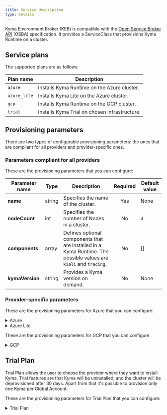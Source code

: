 ```yaml
---
title: Service description
type: Details
---
```


Kyma Environment Broker (KEB) is compatible with the [Open Service Broker API](https://www.openservicebrokerapi.org/) (OSBA) specification. It provides a ServiceClass that provisions Kyma Runtime on a cluster.

## Service plans

The supported plans are as follows:

| Plan name | Description |
|-----------|-------------|
| `azure` | Installs Kyma Runtime on the Azure cluster. |
| `azure_lite` | Installs Kyma Lite on the Azure cluster. |
| `gcp` | Installs Kyma Runtime on the GCP cluster. |
| `trial` | Installs Kyma Trial on chosen infrastructure. |

## Provisioning parameters

There are two types of configurable provisioning parameters: the ones that are compliant for all providers and provider-specific ones.

### Parameters compliant for all providers

These are the provisioning parameters that you can configure:

| Parameter name | Type | Description | Required | Default value |
|----------------|-------|-------------|:----------:|---------------|
| **name** | string | Specifies the name of the cluster. | Yes | None |
| **nodeCount** | int | Specifies the number of Nodes in a cluster. | No | `3` |
| **components** | array | Defines optional components that are installed in a Kyma Runtime. The possible values are `kiali` and `tracing`. | No | [] |
| **kymaVersion** | string | Provides a Kyma version on demand. | No | None |

### Provider-specific parameters

These are the provisioning parameters for Azure that you can configure:

<div tabs name="azure-plans" group="azure-plans">
  <details>
  <summary label="azure-plan">
  Azure
  </summary>
     
| Parameter Name | Type | Description | Required | Default value |
| ---------------|-------|-------------|:----------:|---------------|
| **machineType** | string | Specifies the provider-specific virtual machine type. | No | `Standard_D8_v3` |
| **volumeSizeGb** | int | Specifies the size of the root volume. | No | `50` |
| **region** | string | Defines the cluster region. | No | `westeurope` |
| **zones** | string | Defines the list of zones in which the Runtime Provisioner creates the cluster. | No | `["1", "2", "3"]` |
| **autoScalerMin** | int | Specifies the minimum number of virtual machines to create. | No | `3` |
| **autoScalerMax** | int | Specifies the maximum number of virtual machines to create. | No | `10` |
| **maxSurge** | int | Specifies the maximum number of virtual machines that are created during an update. | No | `4` |
| **maxUnavailable** | int | Specifies the maximum number of VMs that can be unavailable during an update. | No | `1` |
| **providerSpecificConfig.AzureConfig.VnetCidr** | string | Provides configuration variables specific for Azure. | No | `10.250.0.0/19` |

  </details>
  <details>
  <summary label="azure-lite-plan">
  Azure Lite
  </summary>
    
| Parameter Name | Type | Description | Required | Default value |
| ---------------|-------|-------------|:----------:|---------------|
| **machineType** | string | Specifies the provider-specific virtual machine type. | No | `Standard_D4_v3` |
| **volumeSizeGb** | int | Specifies the size of the root volume. | No | `50` |
| **region** | string | Defines the cluster region. | No | `westeurope` |
| **zones** | string | Defines the list of zones in which the Runtime Provisioner creates the cluster. | No | `["1", "2", "3"]` |
| **autoScalerMin** | int | Specifies the minimum number of virtual machines to create. | No | `3` |
| **autoScalerMax** | int | Specifies the maximum number of virtual machines to create. | No | `4` |
| **maxSurge** | int | Specifies the maximum number of virtual machines that are created during an update. | No | `4` |
| **maxUnavailable** | int | Specifies the maximum number of VMs that can be unavailable during an update. | No | `1` |
| **providerSpecificConfig.AzureConfig.VnetCidr** | string | Provides configuration variables specific for Azure. | No | `10.250.0.0/19` |

 </details>
 </div>

These are the provisioning parameters for GCP that you can configure:
  
<div tabs name="gcp-plans" group="gcp-plans">
  <details>
  <summary label="gcp-plan">
  GCP
  </summary>
    
| Parameter Name | Type | Description | Required | Default value |
| ---------------|-------|-------------|:----------:|---------------|
| **machineType** | string | Specifies the provider-specific virtual machine type. | No | `n1-standard-4` |
| **volumeSizeGb** | int | Specifies the size of the root volume. | No | `30` |
| **region** | string | Defines the cluster region. | No | `europe-west4` |
| **zones** | string | Defines the list of zones in which the Runtime Provisioner creates the cluster. | No | `["a", "b", "c"]` |
| **autoScalerMin** | int | Specifies the minimum number of virtual machines to create. | No | `3` |
| **autoScalerMax** | int | Specifies the maximum number of virtual machines to create. | No | `4` |
| **maxSurge** | int | Specifies the maximum number of virtual machines that are created during an update. | No | `4` |
| **maxUnavailable** | int | Specifies the maximum number of VMs that can be unavailable during an update. | No | `1` |
 
 </details>
 </div>

     
## Trial Plan

Trial Plan allows the user to choose the provider where they want to install Kyma. Trial features are that Kyma will be
uninstalled, and the cluster will be deprovisioned after 30 days. Apart from that it's possible to provision only one Kyma
per Global Account.

These are the provisioning parameters for Trial Plan that you can configure:
  
<div tabs name="trial-plan" group="trial-plan">
  <details>
  <summary label="trial-plan">
  Trial Plan
  </summary>
    
| Parameter Name | Type | Description | Required | Possible values| Default value |  
| ---------------|-------|-------------|----------|---------------|---------------|  
| **name** | string | Specifies the name of the runtime. | Yes | Any string| None |  
| **region** | int | Defines the cluster region. | No | `europe`,`us` | `europe` |  
| **provider** | string | Specifies the cloud provider used while provisioning. | No | `Azure`, `GCP` | `Azure` |
 
 </details>
 </div>